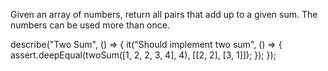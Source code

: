 Given an array of numbers, return all pairs that add up to a given sum. The numbers can be used more than once.

describe("Two Sum", () => {
 it("Should implement two sum", () => {
  assert.deepEqual(twoSum([1, 2, 2, 3, 4], 4), [[2, 2], [3, 1]]);
 });
});